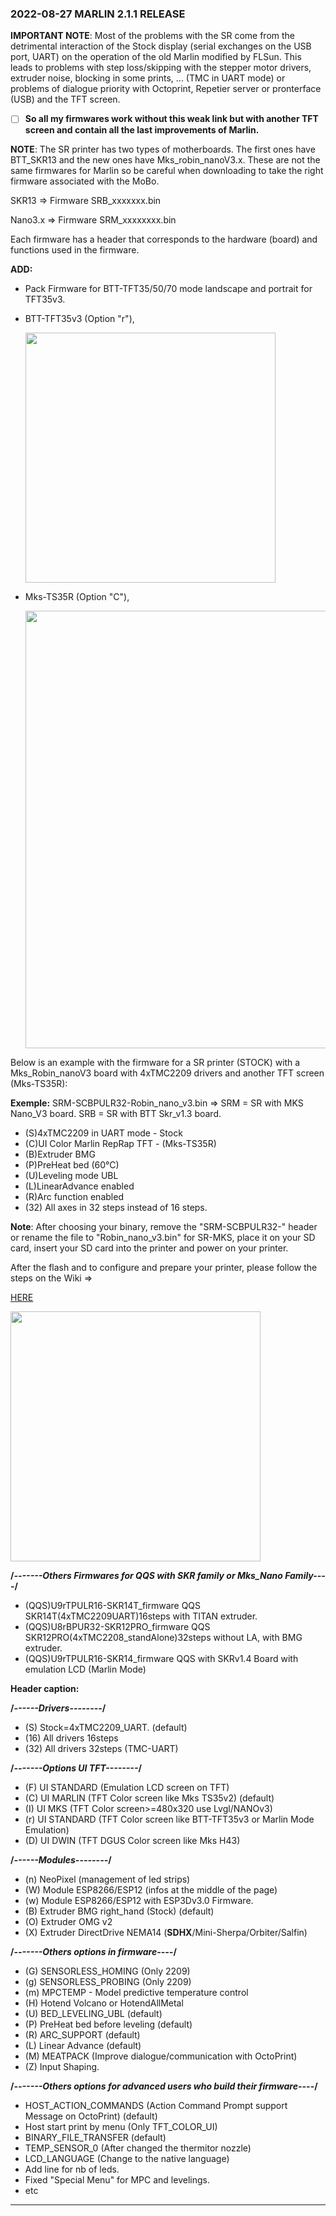 ### 2022-08-27 MARLIN 2.1.1 RELEASE

**IMPORTANT NOTE**: 
Most of the problems with the SR come from the detrimental interaction of the Stock display (serial exchanges on the USB port, UART) on the operation of the old Marlin modified by FLSun. This leads to problems with step loss/skipping with the stepper motor drivers, extruder noise, blocking in some prints, ... (TMC in UART mode) or problems of dialogue priority with Octoprint, Repetier server or pronterface (USB) and the TFT screen.

- [ ] **So all my firmwares work without this weak link but with another TFT screen and contain all the last improvements of Marlin.**  

**NOTE**: 
The SR printer has two types of motherboards. The first ones have BTT_SKR13 and the new ones have Mks_robin_nanoV3.x. 
These are not the same firmwares for Marlin so be careful when downloading to take the right firmware associated with the MoBo.

SKR13 => Firmware SRB_xxxxxxx.bin

Nano3.x => Firmware SRM_xxxxxxxx.bin

Each firmware has a header that corresponds to the hardware (board) and functions used in the firmware.

**ADD:**
  - Pack Firmware for BTT-TFT35/50/70 mode landscape and portrait for TFT35v3. 
  
- BTT-TFT35v3 (Option "r"),
  
  <img width=400 src="https://github.com/Foxies-CSTL/Marlin_2.1.x/wiki/menus/SR-TFT35v3.png" />

- Mks-TS35R (Option "C"),
  
  <img width=700 src="https://github.com/Foxies-CSTL/Marlin_2.1.x/wiki/menus/SR-TS35R.png" />


Below is an example with the firmware for a SR printer (STOCK) with a Mks_Robin_nanoV3 board with 4xTMC2209 drivers and another TFT screen (Mks-TS35R):

**Exemple:**
SRM-SCBPULR32-Robin_nano_v3.bin
=> SRM = SR with MKS Nano_V3 board.
   SRB = SR with BTT Skr_v1.3 board.
  - (S)4xTMC2209 in UART mode - Stock
  - (C)UI Color Marlin RepRap TFT - (Mks-TS35R)  
  - (B)Extruder BMG
  - (P)PreHeat bed (60°C) 
  - (U)Leveling mode UBL
  - (L)LinearAdvance enabled
  - (R)Arc function enabled
  - (32) All axes in 32 steps instead of 16 steps.

  **Note**: After choosing your binary, remove the "SRM-SCBPULR32-" header or rename the file to "Robin_nano_v3.bin" for SR-MKS,
  place it on your SD card, insert your SD card into the printer and power on your printer.
  
  After the flash and to configure and prepare your printer, please follow the steps on the Wiki => 
  
  [HERE](https://github.com/Foxies-CSTL/Marlin_2.1.x/wiki/2.SETTINGS-THE-PRINTER)
  
  <img width=400 src="https://github.com/Foxies-CSTL/Marlin_2.1.x/wiki/icons/FLSun-Wiki.png" />
  
  **/*-------Others Firmwares for QQS with SKR family or Mks_Nano Family----*/**
  - (QQS)U9rTPULR16-SKR14T_firmware   QQS SKR14T(4xTMC2209UART)16steps with TITAN extruder. 
  - (QQS)U8rBPUR32-SKR12PRO_firmware     QQS SKR12PRO(4xTMC2208_standAlone)32steps without LA, with BMG extruder.
  - (QQS)U9rTPULR16-SKR14_firmware QQS with SKRv1.4 Board with emulation LCD (Marlin Mode)
  
  **Header caption:**

  **/*------Drivers--------*/**
  - (S) Stock=4xTMC2209_UART. (default)
  - (16) All drivers 16steps
  - (32) All drivers 32steps (TMC-UART)

  **/*-------Options UI TFT--------*/**
  - (F) UI STANDARD (Emulation LCD screen on TFT)
  - (C) UI MARLIN (TFT Color screen like Mks TS35v2) (default)
  - (I) UI MKS (TFT Color screen>=480x320 use Lvgl/NANOv3)
  - (r) UI STANDARD (TFT Color screen like BTT-TFT35v3 or Marlin Mode Emulation)
  - (D) UI DWIN (TFT DGUS Color screen like Mks H43)

  **/*------Modules--------*/**
  - (n) NeoPixel (management of led strips)
  - (W) Module ESP8266/ESP12 (infos at the middle of the page)
  - (w) Module ESP8266/ESP12 with ESP3Dv3.0 Firmware.
  - (B) Extruder BMG right_hand (Stock) (default)
  - (O) Extruder OMG v2
  - (X) Extruder DirectDrive NEMA14 (**SDHX**/Mini-Sherpa/Orbiter/Salfin)
  
  **/*-------Others options in firmware----*/**
  - (G) SENSORLESS_HOMING (Only 2209)
  - (g) SENSORLESS_PROBING (Only 2209)
  - (m) MPCTEMP - Model predictive temperature control
  - (H) Hotend Volcano or HotendAllMetal
  - (U) BED_LEVELING_UBL (default)
  - (P) PreHeat bed before leveling (default)
  - (R) ARC_SUPPORT (default)
  - (L) Linear Advance (default)
  - (M) MEATPACK (Improve dialogue/communication with OctoPrint)
  - (Z) Input Shaping.
  
  **/*-------Others options for advanced users who build their firmware----*/**
  - HOST_ACTION_COMMANDS (Action Command Prompt support Message on OctoPrint) (default)
  - Host start print by menu (Only TFT_COLOR_UI)
  - BINARY_FILE_TRANSFER (default)
  - TEMP_SENSOR_0 (After changed the thermitor nozzle)
  - LCD_LANGUAGE (Change to the native language)
  - Add line for nb of leds.
  - Fixed "Special Menu" for MPC and levelings.
  - etc 
  
***
